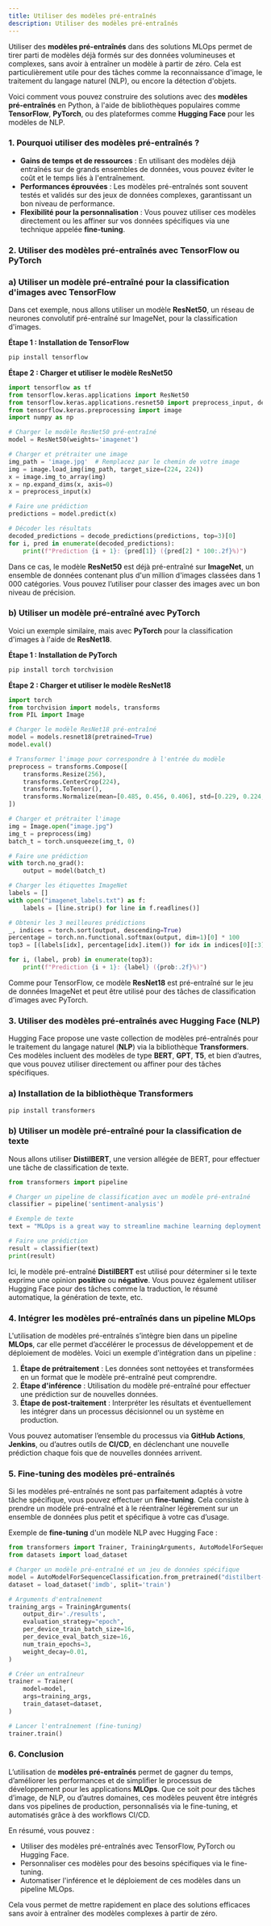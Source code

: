 ```yaml
---
title: Utiliser des modèles pré-entraînés
description: Utiliser des modèles pré-entraînés
---
```


Utiliser des **modèles pré-entraînés** dans des solutions MLOps permet de tirer parti de modèles déjà formés sur des données volumineuses et complexes, sans avoir à entraîner un modèle à partir de zéro. Cela est particulièrement utile pour des tâches comme la reconnaissance d'image, le traitement du langage naturel (NLP), ou encore la détection d'objets.

Voici comment vous pouvez construire des solutions avec des **modèles pré-entraînés** en Python, à l'aide de bibliothèques populaires comme **TensorFlow**, **PyTorch**, ou des plateformes comme **Hugging Face** pour les modèles de NLP.

### 1. **Pourquoi utiliser des modèles pré-entraînés ?**

- **Gains de temps et de ressources** : En utilisant des modèles déjà entraînés sur de grands ensembles de données, vous pouvez éviter le coût et le temps liés à l'entraînement.
- **Performances éprouvées** : Les modèles pré-entraînés sont souvent testés et validés sur des jeux de données complexes, garantissant un bon niveau de performance.
- **Flexibilité pour la personnalisation** : Vous pouvez utiliser ces modèles directement ou les affiner sur vos données spécifiques via une technique appelée **fine-tuning**.

### 2. **Utiliser des modèles pré-entraînés avec TensorFlow ou PyTorch**

### a) **Utiliser un modèle pré-entraîné pour la classification d'images avec TensorFlow**

Dans cet exemple, nous allons utiliser un modèle **ResNet50**, un réseau de neurones convolutif pré-entraîné sur ImageNet, pour la classification d'images.

**Étape 1 : Installation de TensorFlow**

```bash
pip install tensorflow

```

**Étape 2 : Charger et utiliser le modèle ResNet50**

```python
import tensorflow as tf
from tensorflow.keras.applications import ResNet50
from tensorflow.keras.applications.resnet50 import preprocess_input, decode_predictions
from tensorflow.keras.preprocessing import image
import numpy as np

# Charger le modèle ResNet50 pré-entraîné
model = ResNet50(weights='imagenet')

# Charger et prétraiter une image
img_path = 'image.jpg'  # Remplacez par le chemin de votre image
img = image.load_img(img_path, target_size=(224, 224))
x = image.img_to_array(img)
x = np.expand_dims(x, axis=0)
x = preprocess_input(x)

# Faire une prédiction
predictions = model.predict(x)

# Décoder les résultats
decoded_predictions = decode_predictions(predictions, top=3)[0]
for i, pred in enumerate(decoded_predictions):
    print(f"Prediction {i + 1}: {pred[1]} ({pred[2] * 100:.2f}%)")

```

Dans ce cas, le modèle **ResNet50** est déjà pré-entraîné sur **ImageNet**, un ensemble de données contenant plus d'un million d'images classées dans 1 000 catégories. Vous pouvez l’utiliser pour classer des images avec un bon niveau de précision.

### b) **Utiliser un modèle pré-entraîné avec PyTorch**

Voici un exemple similaire, mais avec **PyTorch** pour la classification d'images à l'aide de **ResNet18**.

**Étape 1 : Installation de PyTorch**

```bash
pip install torch torchvision

```

**Étape 2 : Charger et utiliser le modèle ResNet18**

```python
import torch
from torchvision import models, transforms
from PIL import Image

# Charger le modèle ResNet18 pré-entraîné
model = models.resnet18(pretrained=True)
model.eval()

# Transformer l'image pour correspondre à l'entrée du modèle
preprocess = transforms.Compose([
    transforms.Resize(256),
    transforms.CenterCrop(224),
    transforms.ToTensor(),
    transforms.Normalize(mean=[0.485, 0.456, 0.406], std=[0.229, 0.224, 0.225]),
])

# Charger et prétraiter l'image
img = Image.open("image.jpg")
img_t = preprocess(img)
batch_t = torch.unsqueeze(img_t, 0)

# Faire une prédiction
with torch.no_grad():
    output = model(batch_t)

# Charger les étiquettes ImageNet
labels = []
with open("imagenet_labels.txt") as f:
    labels = [line.strip() for line in f.readlines()]

# Obtenir les 3 meilleures prédictions
_, indices = torch.sort(output, descending=True)
percentage = torch.nn.functional.softmax(output, dim=1)[0] * 100
top3 = [(labels[idx], percentage[idx].item()) for idx in indices[0][:3]]

for i, (label, prob) in enumerate(top3):
    print(f"Prediction {i + 1}: {label} ({prob:.2f}%)")

```

Comme pour TensorFlow, ce modèle **ResNet18** est pré-entraîné sur le jeu de données ImageNet et peut être utilisé pour des tâches de classification d'images avec PyTorch.

### 3. **Utiliser des modèles pré-entraînés avec Hugging Face (NLP)**

Hugging Face propose une vaste collection de modèles pré-entraînés pour le traitement du langage naturel (**NLP**) via la bibliothèque **Transformers**. Ces modèles incluent des modèles de type **BERT**, **GPT**, **T5**, et bien d’autres, que vous pouvez utiliser directement ou affiner pour des tâches spécifiques.

### a) **Installation de la bibliothèque Transformers**

```bash
pip install transformers

```

### b) **Utiliser un modèle pré-entraîné pour la classification de texte**

Nous allons utiliser **DistilBERT**, une version allégée de BERT, pour effectuer une tâche de classification de texte.

```python
from transformers import pipeline

# Charger un pipeline de classification avec un modèle pré-entraîné
classifier = pipeline('sentiment-analysis')

# Exemple de texte
text = "MLOps is a great way to streamline machine learning deployment."

# Faire une prédiction
result = classifier(text)
print(result)

```

Ici, le modèle pré-entraîné **DistilBERT** est utilisé pour déterminer si le texte exprime une opinion **positive** ou **négative**. Vous pouvez également utiliser Hugging Face pour des tâches comme la traduction, le résumé automatique, la génération de texte, etc.

### 4. **Intégrer les modèles pré-entraînés dans un pipeline MLOps**

L'utilisation de modèles pré-entraînés s’intègre bien dans un pipeline **MLOps**, car elle permet d’accélérer le processus de développement et de déploiement de modèles. Voici un exemple d'intégration dans un pipeline :

1. **Étape de prétraitement** : Les données sont nettoyées et transformées en un format que le modèle pré-entraîné peut comprendre.
2. **Étape d'inférence** : Utilisation du modèle pré-entraîné pour effectuer une prédiction sur de nouvelles données.
3. **Étape de post-traitement** : Interpréter les résultats et éventuellement les intégrer dans un processus décisionnel ou un système en production.

Vous pouvez automatiser l’ensemble du processus via **GitHub Actions**, **Jenkins**, ou d’autres outils de **CI/CD**, en déclenchant une nouvelle prédiction chaque fois que de nouvelles données arrivent.

### 5. **Fine-tuning des modèles pré-entraînés**

Si les modèles pré-entraînés ne sont pas parfaitement adaptés à votre tâche spécifique, vous pouvez effectuer un **fine-tuning**. Cela consiste à prendre un modèle pré-entraîné et à le réentraîner légèrement sur un ensemble de données plus petit et spécifique à votre cas d’usage.

Exemple de **fine-tuning** d'un modèle NLP avec Hugging Face :

```python
from transformers import Trainer, TrainingArguments, AutoModelForSequenceClassification
from datasets import load_dataset

# Charger un modèle pré-entraîné et un jeu de données spécifique
model = AutoModelForSequenceClassification.from_pretrained("distilbert-base-uncased", num_labels=2)
dataset = load_dataset('imdb', split='train')

# Arguments d'entraînement
training_args = TrainingArguments(
    output_dir='./results',
    evaluation_strategy="epoch",
    per_device_train_batch_size=16,
    per_device_eval_batch_size=16,
    num_train_epochs=3,
    weight_decay=0.01,
)

# Créer un entraîneur
trainer = Trainer(
    model=model,
    args=training_args,
    train_dataset=dataset,
)

# Lancer l'entraînement (fine-tuning)
trainer.train()

```

### 6. **Conclusion**

L’utilisation de **modèles pré-entraînés** permet de gagner du temps, d’améliorer les performances et de simplifier le processus de développement pour les applications **MLOps**. Que ce soit pour des tâches d’image, de NLP, ou d’autres domaines, ces modèles peuvent être intégrés dans vos pipelines de production, personnalisés via le fine-tuning, et automatisés grâce à des workflows CI/CD.

En résumé, vous pouvez :

- Utiliser des modèles pré-entraînés avec TensorFlow, PyTorch ou Hugging Face.
- Personnaliser ces modèles pour des besoins spécifiques via le fine-tuning.
- Automatiser l'inférence et le déploiement de ces modèles dans un pipeline MLOps.

Cela vous permet de mettre rapidement en place des solutions efficaces sans avoir à entraîner des modèles complexes à partir de zéro.
